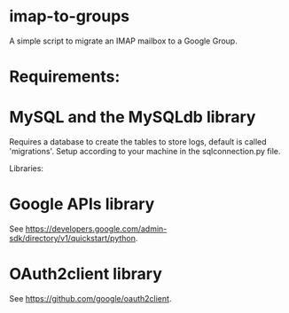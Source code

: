 # imap-to-groups
A simple script to migrate an IMAP mailbox to a Google Group.

# Requirements:

# MySQL and the MySQLdb library

Requires a database to create the tables to store logs, default is called 'migrations'. Setup according to your machine in the sqlconnection.py file.

Libraries:

# Google APIs library

See https://developers.google.com/admin-sdk/directory/v1/quickstart/python.

# OAuth2client library

See https://github.com/google/oauth2client.
